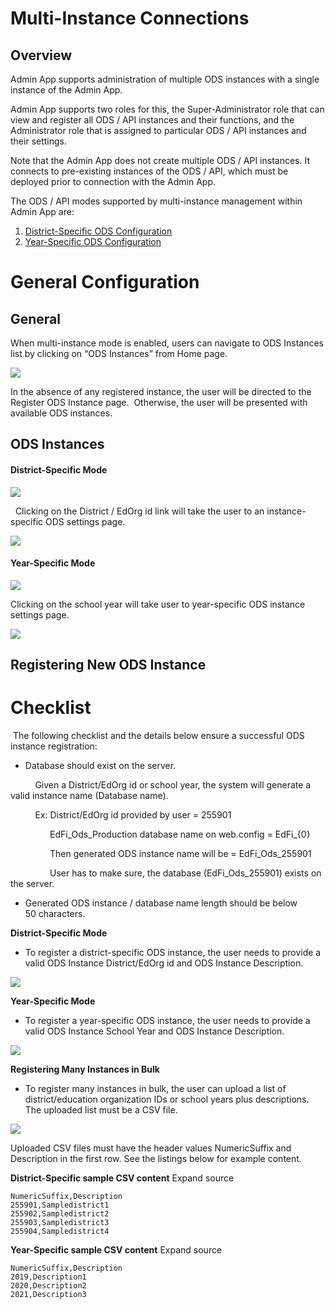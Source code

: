 # Multi-Instance Connections

## Overview

Admin App supports administration of multiple ODS instances with a single instance of the Admin App.

Admin App supports two roles for this, the Super-Administrator role that can view and register all ODS / API instances and their functions, and the Administrator role that is assigned to particular ODS / API instances and their settings.

Note that the Admin App does not create multiple ODS / API instances. It connects to pre-existing instances of the ODS / API, which must be deployed prior to connection with the Admin App.

The ODS / API modes supported by multi-instance management within Admin App are:

1. [District-Specific ODS Configuration](https://edfi.atlassian.net/wiki/spaces/ODSAPIS3V500/pages/18350192/District-Specific+ODS+Configuration)
2. [Year-Specific ODS Configuration](https://edfi.atlassian.net/wiki/spaces/ODSAPIS3V500/pages/18350191/Year-Specific+ODS+Configuration)

# General Configuration

## General

When multi-instance mode is enabled, users can navigate to ODS Instances list by clicking on “ODS Instances” from Home page.

![](https://edfidocs.blob.core.windows.net/$web/img/reference/admin-app/getting-started/SuperAdmin-Home.JPG)

In the absence of any registered instance, the user will be directed to the Register ODS Instance page.  Otherwise, the user will be presented with available ODS instances.

## **ODS Instances**

#### District-Specific Mode

![](https://edfidocs.blob.core.windows.net/$web/img/reference/admin-app/getting-started/SuperAdmin-InstancesList.JPG)

  Clicking on the District / EdOrg id link will take the user to an instance-specific ODS settings page.

![](https://edfidocs.blob.core.windows.net/$web/img/reference/admin-app/getting-started/Multi-instance-ApplicationsPage.JPG)

#### Year-Specific Mode

![](https://edfidocs.blob.core.windows.net/$web/img/reference/admin-app/getting-started/SuperAdmin-YS-InstancesList.JPG)

Clicking on the school year will take user to year-specific ODS instance settings page.

![](https://edfidocs.blob.core.windows.net/$web/img/reference/admin-app/getting-started/SuperAdmin-YS-Application.JPG)

## **Registering New ODS Instance**

# Checklist

 The following checklist and the details below ensure a successful ODS instance registration:

* Database should exist on the server.

          Given a District/EdOrg id or school year, the system will generate a valid instance name (Database name).

          Ex: District/EdOrg id provided by user = 255901

                EdFi\_Ods\_Production database name on web.config = EdFi\_{0}

                Then generated ODS instance name will be = EdFi\_Ods\_255901

                User has to make sure, the database (EdFi\_Ods\_255901) exists on the server.

* Generated ODS instance / database name length should be below 50 characters.

**District-Specific Mode**

* To register a district-specific ODS instance, the user needs to provide a valid ODS Instance District/EdOrg id and ODS Instance Description.

![](https://edfidocs.blob.core.windows.net/$web/img/reference/admin-app/getting-started/SuperAdmin-RegiterNewInstance.JPG)

**Year-Specific Mode**

* To register a year-specific ODS instance, the user needs to provide a valid ODS Instance School Year and ODS Instance Description.

![](https://edfidocs.blob.core.windows.net/$web/img/reference/admin-app/getting-started/SuperAdmin-Registr-YS-Instance.JPG)

**Registering Many Instances in Bulk**

* To register many instances in bulk, the user can upload a list of district/education organization IDs or school years plus descriptions. The uploaded list must be a CSV file.

![](https://edfidocs.blob.core.windows.net/$web/img/reference/admin-app/getting-started/SuperAdmin-YS-BulkRegistration.JPG)

Uploaded CSV files must have the header values NumericSuffix and Description in the first row. See the listings below for example content.

**District-Specific sample CSV content** Expand source

```
NumericSuffix,Description
255901,Sampledistrict1
255902,Sampledistrict2
255903,Sampledistrict3
255904,Sampledistrict4
```

**Year-Specific sample CSV content** Expand source

```
NumericSuffix,Description
2019,Description1
2020,Description2
2021,Description3
```
